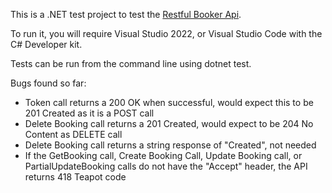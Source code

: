 This is a .NET test project to test the [Restful Booker Api](https://restful-booker.herokuapp.com/apidoc/index.html).

To run it, you will require Visual Studio 2022, or Visual Studio Code with the C# Developer kit. 

Tests can be run from the command line using dotnet test. 

Bugs found so far:

- Token call returns a 200 OK when successful, would expect this to be 201 Created as it is a POST call
- Delete Booking call returns a 201 Created, would expect to be 204 No Content as DELETE call
- Delete Booking call returns a string response of "Created", not needed 
- If the GetBooking call, Create Booking Call, Update Booking call, or PartialUpdateBooking calls do not have the "Accept" header, the API returns 418 Teapot code

